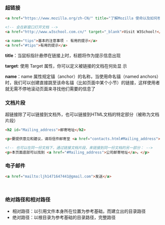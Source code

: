 ### 超链接


 ```html
<a href="https://www.mozilla.org/zh-CN/" title="了解Mozilla 使命以及如何参与贡献的最佳站点。">Mozilla 主页</a>

<!-- 会在新窗口打开文档 -->
<a href="http://www.w3school.com.cn/" target="_blank">Visit W3School!</a>

<a name="tips">基本的注意事项 - 有用的提示</a>
<a href="#tips">有用的提示</a>
 ```

 **title**：当鼠标指针悬停在链接上时，标题将作为提示信息出现

 **target**: 使用 Target 属性，你可以定义被链接的文档在何处显
 示

 **name**：name 属性规定锚（anchor）的名称，当使用命名锚（named anchors）时，我们可以创建直接跳至该命名锚（比如页面中某个小节）的链接，这样使用者就无需不停地滚动页面来寻找他们需要的信息了

 ### 文档片段

 超链接除了可以链接到文档外，也可以链接到HTML文档的特定部分（被称为文档片段）

 ```html
<h2 id="Mailing_address">邮寄地址</h2>

<p>要提供意见和建议，请将信件邮寄至 <a href="contacts.html#Mailing_address">我们的地址</a>。</p>

<!-- 也可以在同一份文档下，通过链接文档片段，来链接到同一份文档的另一部分： -->
<p>本页面底部可以找到 <a href="#Mailing_address">公司邮寄地址</a>。</p>
 ```

 ### 电子邮件

 ```html
<a href="mailto:ljh1471647441@gmail.com">发送</a>
 ```
 
 <br>
 
 ### 绝对路径和相对路径

- 相对路径：以引用文件本身所在位置为参考基础，而建立出的目录路径
- 绝对路径：以根目录为参考基础的目录路径，完整路径